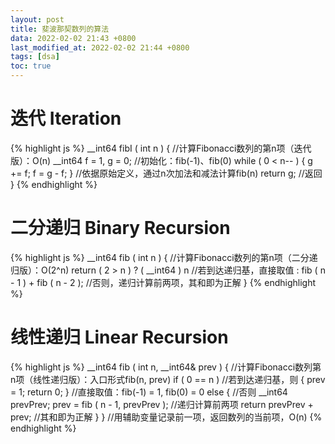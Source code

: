 ```yaml
---
layout: post
title: 斐波那契数列的算法
data: 2022-02-02 21:43 +0800
last_modified_at: 2022-02-02 21:44 +0800
tags: [dsa]
toc: true
---
```

# 迭代 Iteration

{% highlight js %}
__int64 fibI ( int n ) { //计算Fibonacci数列的第n项（迭代版）：O(n)
   __int64 f = 1, g = 0; //初始化：fib(-1)、fib(0)
   while ( 0 < n-- ) { g += f; f = g - f; } //依据原始定义，通过n次加法和减法计算fib(n)
   return g; //返回
}
{% endhighlight %}

# 二分递归 Binary Recursion
{% highlight js %}
__int64 fib ( int n ) { //计算Fibonacci数列的第n项（二分递归版）：O(2^n)
   return ( 2 > n ) ?
          ( __int64 ) n //若到达递归基，直接取值
          : fib ( n - 1 ) + fib ( n - 2 ); //否则，递归计算前两项，其和即为正解
}
{% endhighlight %}

# 线性递归 Linear Recursion
{% highlight js %}
__int64 fib ( int n, __int64& prev ) { //计算Fibonacci数列第n项（线性递归版）：入口形式fib(n, prev)
   if ( 0 == n ) //若到达递归基，则
      { prev = 1; return 0; } //直接取值：fib(-1) = 1, fib(0) = 0
   else { //否则
      __int64 prevPrev; prev = fib ( n - 1, prevPrev ); //递归计算前两项
      return prevPrev + prev; //其和即为正解
   }
} //用辅助变量记录前一项，返回数列的当前项，O(n)
{% endhighlight %}